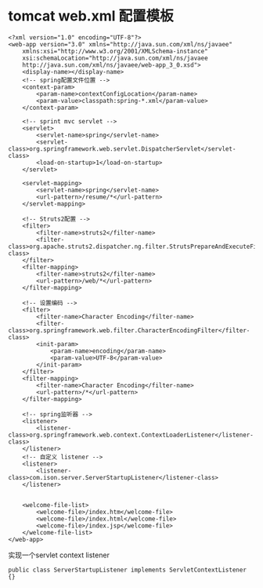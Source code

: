 # tomcat web.xml 配置模板



	<?xml version="1.0" encoding="UTF-8"?>
	<web-app version="3.0" xmlns="http://java.sun.com/xml/ns/javaee"
		xmlns:xsi="http://www.w3.org/2001/XMLSchema-instance"
		xsi:schemaLocation="http://java.sun.com/xml/ns/javaee 
		http://java.sun.com/xml/ns/javaee/web-app_3_0.xsd">
		<display-name></display-name>
		<!-- spring配置文件位置 -->
		<context-param>
			<param-name>contextConfigLocation</param-name>
			<param-value>classpath:spring-*.xml</param-value>
		</context-param>

		<!-- sprint mvc servlet -->
		<servlet>
			<servlet-name>spring</servlet-name>
			<servlet-class>org.springframework.web.servlet.DispatcherServlet</servlet-class>
			<load-on-startup>1</load-on-startup>
		</servlet>

		<servlet-mapping>
			<servlet-name>spring</servlet-name>
			<url-pattern>/resume/*</url-pattern>
		</servlet-mapping>

		<!-- Struts2配置 -->
		<filter>
			<filter-name>struts2</filter-name>
			<filter-class>org.apache.struts2.dispatcher.ng.filter.StrutsPrepareAndExecuteFilter</filter-class>
		</filter>
		<filter-mapping>
			<filter-name>struts2</filter-name>
			<url-pattern>/web/*</url-pattern>
		</filter-mapping>

		<!-- 设置编码 -->
		<filter>
			<filter-name>Character Encoding</filter-name>
			<filter-class>org.springframework.web.filter.CharacterEncodingFilter</filter-class>
			<init-param>
				<param-name>encoding</param-name>
				<param-value>UTF-8</param-value>
			</init-param>
		</filter>
		<filter-mapping>
			<filter-name>Character Encoding</filter-name>
			<url-pattern>/*</url-pattern>
		</filter-mapping>

		<!-- spring监听器 -->
		<listener>
			<listener-class>org.springframework.web.context.ContextLoaderListener</listener-class>
		</listener>
		<!-- 自定义 listener -->
		<listener>
			<listener-class>com.ison.server.ServerStartupListener</listener-class>
		</listener>


		<welcome-file-list>
			<welcome-file>/index.htm</welcome-file>
			<welcome-file>/index.html</welcome-file>
			<welcome-file>/index.jsp</welcome-file>
		</welcome-file-list>
	</web-app>

实现一个servlet context listener

	public class ServerStartupListener implements ServletContextListener {}